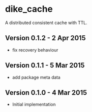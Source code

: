 dike_cache
==========

A distributed consistent cache with TTL.

Version 0.1.2 - 2 Apr 2015
--------------------------

* fix recovery behaviour

Version 0.1.1 - 5 Mar 2015
--------------------------

* add package meta data

Version 0.1.0 - 4 Mar 2015
--------------------------

* Initial implementation
